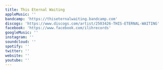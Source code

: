 ```yaml
---
title: This Eternal Waiting
appleMusic: ''
bandcamp: 'https://thiseternalwaiting.bandcamp.com'
discogs: 'https://www.discogs.com/artist/2503426-THIS-ETERNAL-WAITING'
facebook: 'https://www.facebook.com/ilihrecords'
googleMusic: ''
instagram: ''
soundcloud: ''
spotify: ''
twitter: ''
website: ''
youtube: ''
---
```

